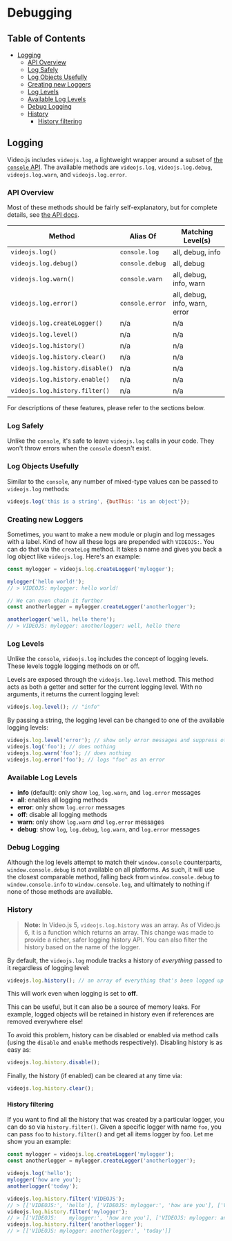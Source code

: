 # Debugging

## Table of Contents

* [Logging](#logging)
  * [API Overview](#api-overview)
  * [Log Safely](#log-safely)
  * [Log Objects Usefully](#log-objects-usefully)
  * [Creating new Loggers](#creating-new-loggers)
  * [Log Levels](#log-levels)
  * [Available Log Levels](#available-log-levels)
  * [Debug Logging](#debug-logging)
  * [History](#history)
    * [History filtering](#history-filtering)

## Logging

Video.js includes `videojs.log`, a lightweight wrapper around a subset of [the `console` API][console]. The available methods are `videojs.log`, `videojs.log.debug`, `videojs.log.warn`, and `videojs.log.error`.

### API Overview

Most of these methods should be fairly self-explanatory, but for complete details, see [the API docs][api].

| Method                          | Alias Of        | Matching Level(s)             |
| ------------------------------- | --------------- | ----------------------------- |
| `videojs.log()`                 | `console.log`   | all, debug, info              |
| `videojs.log.debug()`           | `console.debug` | all, debug                    |
| `videojs.log.warn()`            | `console.warn`  | all, debug, info, warn        |
| `videojs.log.error()`           | `console.error` | all, debug, info, warn, error |
| `videojs.log.createLogger()`    | n/a             | n/a                           |
| `videojs.log.level()`           | n/a             | n/a                           |
| `videojs.log.history()`         | n/a             | n/a                           |
| `videojs.log.history.clear()`   | n/a             | n/a                           |
| `videojs.log.history.disable()` | n/a             | n/a                           |
| `videojs.log.history.enable()`  | n/a             | n/a                           |
| `videojs.log.history.filter()`  | n/a             | n/a                           |

For descriptions of these features, please refer to the sections below.

### Log Safely

Unlike the `console`, it's safe to leave `videojs.log` calls in your code. They won't throw errors when the `console` doesn't exist.

### Log Objects Usefully

Similar to the `console`, any number of mixed-type values can be passed to `videojs.log` methods:

```js
videojs.log('this is a string', {butThis: 'is an object'});
```

### Creating new Loggers

Sometimes, you want to make a new module or plugin and log messages with a label. Kind of how all these logs are prepended with `VIDEOJS:`. You can do that via the `createLog` method. It takes a name and gives you back a log object like `videojs.log`. Here's an example:

```js
const mylogger = videojs.log.createLogger('mylogger');

mylogger('hello world!');
// > VIDEOJS: mylogger: hello world!

// We can even chain it further
const anotherlogger = mylogger.createLogger('anotherlogger');

anotherlogger('well, hello there');
// > VIDEOJS: mylogger: anotherlogger: well, hello there
```

### Log Levels

Unlike the `console`, `videojs.log` includes the concept of logging levels. These levels toggle logging methods on or off.

Levels are exposed through the `videojs.log.level` method. This method acts as both a getter and setter for the current logging level. With no arguments, it returns the current logging level:

```js
videojs.log.level(); // "info"
```

By passing a string, the logging level can be changed to one of the available logging levels:

```js
videojs.log.level('error'); // show only error messages and suppress others
videojs.log('foo'); // does nothing
videojs.log.warn('foo'); // does nothing
videojs.log.error('foo'); // logs "foo" as an error
```

### Available Log Levels

* **info** (default): only show `log`, `log.warn`, and `log.error` messages
* **all**: enables all logging methods
* **error**: only show `log.error` messages
* **off**: disable all logging methods
* **warn**: only show `log.warn` _and_ `log.error` messages
* **debug**: show `log`, `log.debug`, `log.warn`, and `log.error` messages

### Debug Logging

Although the log levels attempt to match their `window.console` counterparts, `window.console.debug` is not available on all platforms. As such, it will use the closest comparable method, falling back from `window.console.debug` to `window.console.info` to `window.console.log`, and ultimately to nothing if none of those methods are available.

### History

> **Note:** In Video.js 5, `videojs.log.history` was an array. As of Video.js 6, it is a function which returns an array. This change was made to provide a richer, safer logging history API. You can also filter the history based on the name of the logger.

By default, the `videojs.log` module tracks a history of _everything_ passed to it regardless of logging level:

```js
videojs.log.history(); // an array of everything that's been logged up to now
```

This will work even when logging is set to **off**.

This can be useful, but it can also be a source of memory leaks. For example, logged objects will be retained in history even if references are removed everywhere else!

To avoid this problem, history can be disabled or enabled via method calls (using the `disable` and `enable` methods respectively). Disabling history is as easy as:

```js
videojs.log.history.disable();
```

Finally, the history (if enabled) can be cleared at any time via:

```js
videojs.log.history.clear();
```

#### History filtering

If you want to find all the history that was created by a particular logger, you can do so via `history.filter()`.
Given a specific logger with name `foo`, you can pass `foo` to `history.filter()` and get all items logger by foo.
Let me show you an example:

```js
const mylogger = videojs.log.createLogger('mylogger');
const anotherlogger = mylogger.createLogger('anotherlogger');

videojs.log('hello');
mylogger('how are you');
anotherlogger('today');

videojs.log.history.filter('VIDEOJS');
// > [['VIDEOJS:', 'hello'], ['VIDEOJS: mylogger:', 'how are you'], ['VIDEOJS: mylogger: anotherlogger:', 'today']]
videojs.log.history.filter('mylogger');
// > [['VIDEOJS:    mylogger:', 'how are you'], ['VIDEOJS: mylogger: anotherlogger:', 'today']]
videojs.log.history.filter('anotherlogger');
// > [['VIDEOJS: mylogger: anotherlogger:', 'today']]
```

[api]: https://docs.videojs.com/

[console]: https://developer.mozilla.org/en-US/docs/Web/API/Console
